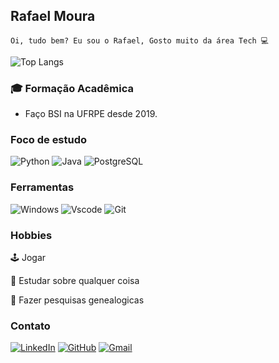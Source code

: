 ## Rafael Moura

    Oi, tudo bem? Eu sou o Rafael, Gosto muito da área Tech 💻

![Top Langs](https://github-readme-stats-git-masterrstaa-rickstaa.vercel.app/api/top-langs/?username=Rafaelmos&layout=compact&bg_color=000&border_color=30A3DC&title_color=E94D5F&text_color=FFF)

### 🎓 Formação Acadêmica

- Faço BSI na UFRPE desde 2019.

### Foco de estudo

![Python](https://img.shields.io/badge/Python-001?style=for-the-badge&logo=python)
![Java](https://img.shields.io/badge/Java-003?style=for-the-badge&logo=java)
![PostgreSQL](https://img.shields.io/badge/PostgreSQL-000?style=for-the-badge&logo=postgresql)

### Ferramentas

![Windows](https://img.shields.io/badge/Windows-000?style=for-the-badge&logo=windows&logoColor=2CA5E0)
![Vscode](https://img.shields.io/badge/Vscode-007ACC?style=for-the-badge&logo=visual-studio-code&logoColor=white)
![Git](https://img.shields.io/badge/GIT-E44C30?style=for-the-badge&logo=git&logoColor=white)


### Hobbies
🕹️ Jogar

📖 Estudar sobre qualquer coisa

🧬 Fazer pesquisas genealogicas

### Contato
[![LinkedIn](https://img.shields.io/badge/LinkedIn-0077B5?style=for-the-badge&logo=linkedin&logoColor=white)](https://www.linkedin.com/in/rafaelmos-moura/)
[![GitHub](https://img.shields.io/badge/GitHub-000?style=for-the-badge&logo=github)](https://github.com/rafaelmos)
[![Gmail](https://img.shields.io/badge/Gmail-333333?style=for-the-badge&logo=gmail&logoColor=red)](mailto:rafael.rjms.contato+DIO@gmail.com)
